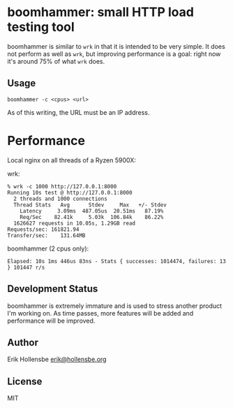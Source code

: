 # boomhammer: small HTTP load testing tool

boomhammer is similar to `wrk` in that it is intended to be very simple. It does not perform as well as `wrk`, but improving performance is a goal: right now it's around 75% of what `wrk` does.

## Usage

```
boomhammer -c <cpus> <url>
```

As of this writing, the URL must be an IP address.

# Performance

Local nginx on all threads of a Ryzen 5900X:

wrk:

```
% wrk -c 1000 http://127.0.0.1:8000
Running 10s test @ http://127.0.0.1:8000
  2 threads and 1000 connections
  Thread Stats   Avg      Stdev     Max   +/- Stdev
    Latency     3.09ms  487.05us  20.51ms   87.19%
    Req/Sec    82.41k     5.03k  106.84k    86.22%
  1626627 requests in 10.05s, 1.29GB read
Requests/sec: 161821.94
Transfer/sec:    131.64MB
```

boomhammer (2 cpus only):

```
Elapsed: 10s 1ms 446us 83ns - Stats { successes: 1014474, failures: 13 } 101447 r/s
```

## Development Status

boomhammer is extremely immature and is used to stress another product I'm working on. As time passes, more features will be added and performance will be improved.

## Author

Erik Hollensbe <erik@hollensbe.org>

## License

MIT

